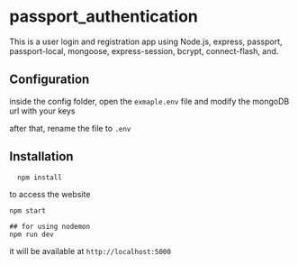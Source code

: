 # passport_authentication

This is a user login and registration app using Node.js, express, passport, passport-local, mongoose, express-session, bcrypt, connect-flash, and.

## Configuration
inside the config folder, open the ``` exmaple.env ``` file and modify the mongoDB url with your keys

after that, rename the file to ``` .env ```

## Installation 

```
  npm install
```

to access the website 
``` 
npm start

## for using nodemon
npm run dev
```

it will be available at ``` http://localhost:5000 ``` 

